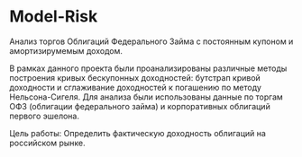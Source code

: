 # Model-Risk
Анализ торгов Облигаций Федерального Займа с постоянным купоном и амортизирумемым доходом. 

В рамках данного проекта были проанализированы различные методы построения кривых бескупонных доходностей: бутстрап кривой доходности и сглаживание доходностей к погашению по методу Нельсона-Сигеля. Для анализа были использованы данные по торгам ОФЗ (облигации федерального займа) и корпоративных облигаций первого эшелона.

Цель работы: Определить фактическую доходность облигаций на российском рынке.




